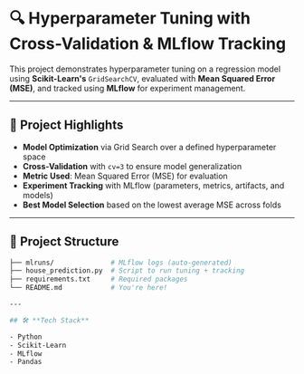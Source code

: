 # 🔍 Hyperparameter Tuning with Cross-Validation & MLflow Tracking

This project demonstrates hyperparameter tuning on a regression model using **Scikit-Learn's** `GridSearchCV`, evaluated with **Mean Squared Error (MSE)**, and tracked using **MLflow** for experiment management.

---

## 📌 Project Highlights

- **Model Optimization** via Grid Search over a defined hyperparameter space  
- **Cross-Validation** with `cv=3` to ensure model generalization  
- **Metric Used**: Mean Squared Error (MSE) for evaluation  
- **Experiment Tracking** with MLflow (parameters, metrics, artifacts, and models)  
- **Best Model Selection** based on the lowest average MSE across folds

---

## 📂 Project Structure

```bash
├── mlruns/              # MLflow logs (auto-generated)
├── house_prediction.py  # Script to run tuning + tracking
├── requirements.txt     # Required packages
└── README.md            # You're here!

---

## 🛠️ **Tech Stack**

- Python
- Scikit-Learn  
- MLflow  
- Pandas  

